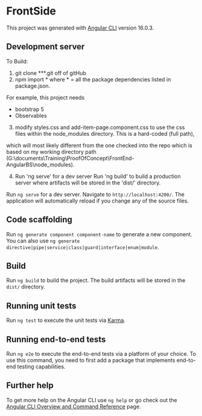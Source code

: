 # FrontSide

This project was generated with [Angular CLI](https://github.com/angular/angular-cli) version 16.0.3.

## Development server

To Build: 

1) git clone ***.git off of gitHub
2) npm import *
where * = all the package dependencies listed in package.json.

For example, this project needs 
- bootstrap 5 
- Observables

3) modify styles.css and add-item-page.component.css 
to use the css files within the node_modules directory. This is a hard-coded (full path),

which will most likely different from the one checked into the repo which is based on my working
directory path (G:\documents\Training\ProofOfConcept\FrontEnd-AngularBS\node_modules).

4) Run 'ng serve' for a dev server
Run 'ng build' to build a production server  where artifacts will be stored in the 'dist/' directory.


Run `ng serve` for a dev server. Navigate to `http://localhost:4200/`. The application will automatically reload if you change any of the source files.

## Code scaffolding

Run `ng generate component component-name` to generate a new component. You can also use `ng generate directive|pipe|service|class|guard|interface|enum|module`.

## Build

Run `ng build` to build the project. The build artifacts will be stored in the `dist/` directory.

## Running unit tests

Run `ng test` to execute the unit tests via [Karma](https://karma-runner.github.io).

## Running end-to-end tests

Run `ng e2e` to execute the end-to-end tests via a platform of your choice. To use this command, you need to first add a package that implements end-to-end testing capabilities.

## Further help

To get more help on the Angular CLI use `ng help` or go check out the [Angular CLI Overview and Command Reference](https://angular.io/cli) page.
